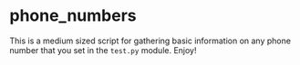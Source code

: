 # phone_numbers
This is a medium sized script for gathering basic information on any phone number that you set in the ``test.py`` module. Enjoy!
